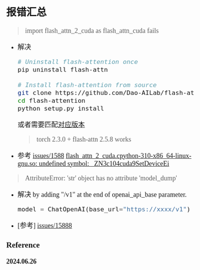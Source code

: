<font size=4 face='楷体'>

## 报错汇总

> import flash_attn_2_cuda as flash_attn_cuda fails

- 解决

  ```bash
  # Uninstall flash-attention once
  pip uninstall flash-attn

  # Install flash-attention from source
  git clone https://github.com/Dao-AILab/flash-attention
  cd flash-attention
  python setup.py install
  ```

  或者需要匹配[对应版本](https://github.com/Dao-AILab/flash-attention/releases/tag/v2.5.9.post1)

  > torch 2.3.0 + flash-attn 2.5.8 works

- 参考
  [issues/1588](https://github.com/OpenAccess-AI-Collective/axolotl/issues/1588)
  [flash_attn_2_cuda.cpython-310-x86_64-linux-gnu.so: undefined symbol: \_ZN3c104cuda9SetDeviceEi](https://github.com/Dao-AILab/flash-attention/issues/931)

> AttributeError: 'str' object has no attribute 'model_dump'

- 解决
  by adding "/v1" at the end of openai_api_base parameter.

  ```py
  model = ChatOpenAI(base_url="https://xxxx/v1")
  ```

- [参考]
  [issues/15888](https://github.com/langchain-ai/langchain/issues/15888)

### Reference

**2024.06.26**
